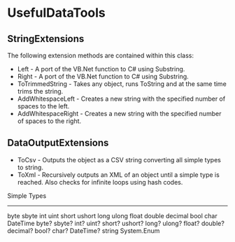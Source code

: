 UsefulDataTools
===============

StringExtensions
----------------
The following extension methods are contained within this class:
* Left - A port of the VB.Net function to C# using Substring.
* Right - A port of the VB.Net function to C# using Substring.
* ToTrimmedString - Takes any object, runs ToString and at the same time trims the string.
* AddWhitespaceLeft - Creates a new string with the specified number of spaces to the left.
* AddWhitespaceRight - Creates a new string with the specified number of spaces to the right.

DataOutputExtensions
--------------------
* ToCsv - Outputs the object as a CSV string converting all simple types to string.
* ToXml - Recursively outputs an XML of an object until a simple type is reached. Also checks for infinite loops using hash codes.

Simple Types
************
byte
sbyte
int
uint
short
ushort
long
ulong
float
double
decimal
bool
char
DateTime
byte?
sbyte?
int?
uint?
short?
ushort?
long?
ulong?
float?
double?
decimal?
bool?
char?
DateTime?
string
System.Enum
